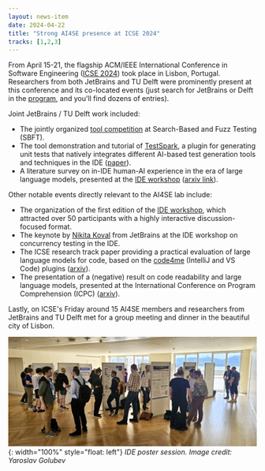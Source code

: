 ```yaml
---
layout: news-item
date: 2024-04-22
title: "Strong AI4SE presence at ICSE 2024"
tracks: [1,2,3]
---
```


From April 15-21, the flagship ACM/IEEE International Conference in Software Engineering ([ICSE 2024][ICSE]) took place in Lisbon, Portugal.
Researchers from both JetBrains and TU Delft were prominently present at this conference and its co-located events (just search for JetBrains or Delft in the [program], and you'll find dozens of entries).

Joint JetBrains / TU Delft work included:

- The jointly organized [tool competition][sbft] at Search-Based and Fuzz Testing (SBFT).
- The tool demonstration and tutorial of [TestSpark], a plugin for generating unit tests that natively integrates different AI-based test generation tools and techniques in the IDE ([paper][testspark-paper]).
- A literature survey on in-IDE human-AI experience in the era of large language models, presented at the [IDE workshop][ide-workshop] ([arxiv link][arxiv-in-ide]).

Other notable events directly relevant to the AI4SE lab include:

- The organization of the first edition of the [IDE workshop][ide-workshop], which attracted over 50 participants with a highly interactive discussion-focused format.
- The keynote by [Nikita Koval] from JetBrains at the IDE workshop on concurrency testing in the IDE.
- The ICSE research track paper providing a practical evaluation of large language models for code, based on the [code4me] (IntelliJ and VS Code) plugins ([arxiv][arxiv-code4me]).
- The presentation of a (negative) result on code readability and large language models, presented at the International Conference on Program Comprehension (ICPC) ([arxiv][arxiv-icpc]).

Lastly, on ICSE's Friday around 15 AI4SE members and researchers from JetBrains and TU Delft met for a group meeting and dinner in the beautiful city of Lisbon.

![](/img/ide-workshop-2024.jpg){: width="100%" style="float: left"}
_IDE poster session. Image credit: Yaroslav Golubev_


[icse]: https://conf.researchr.org/home/icse-2024
[program]: https://conf.researchr.org/program/icse-2024/program-icse-2024/
[sbft]: https://sbft24.github.io/tools/
[testspark]: https://plugins.jetbrains.com/plugin/21024-testspark
[testspark-paper]: https://research.tudelft.nl/en/publications/testspark-intellij-ideas-ultimate-test-generation-companion
[arxiv-in-ide]: https://arxiv.org/abs/2401.10739
[ide-workshop]: https://ide-workshop.github.io/
[nikita koval]: https://nikitakoval.org/
[arxiv-code4me]: https://arxiv.org/abs/2402.16197
[code4me]: https://code4me.me/
[arxiv-icpc]: https://arxiv.org/abs/2401.14936